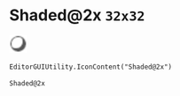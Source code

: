 # Shaded@2x `32x32`
<img src="/img/Shaded.png" width=32 height=32>

``` CSharp
EditorGUIUtility.IconContent("Shaded@2x")
```
```
Shaded@2x
```
